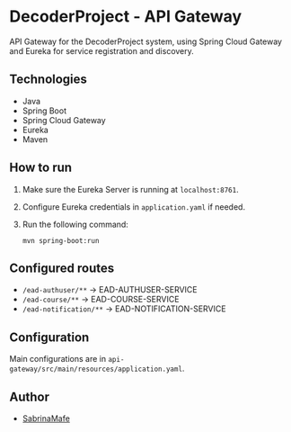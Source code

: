 # DecoderProject - API Gateway

API Gateway for the DecoderProject system, using Spring Cloud Gateway and Eureka for service registration and discovery.

## Technologies

- Java
- Spring Boot
- Spring Cloud Gateway
- Eureka
- Maven

## How to run

1. Make sure the Eureka Server is running at `localhost:8761`.
2. Configure Eureka credentials in `application.yaml` if needed.
3. Run the following command:

   ```shell
   mvn spring-boot:run

## Configured routes

- `/ead-authuser/**` → EAD-AUTHUSER-SERVICE
- `/ead-course/**` → EAD-COURSE-SERVICE
- `/ead-notification/**` → EAD-NOTIFICATION-SERVICE

## Configuration

Main configurations are in `api-gateway/src/main/resources/application.yaml`.

## Author

- [SabrinaMafe](https://github.com/SabrinaMafe)